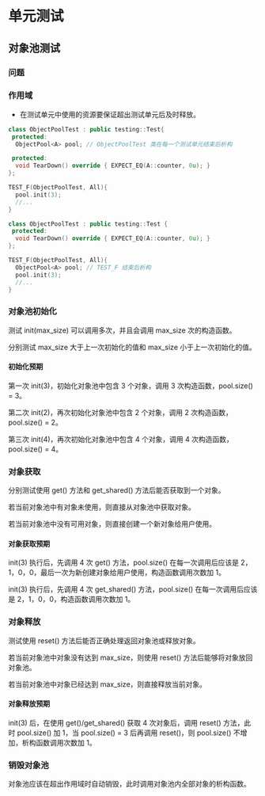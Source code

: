# 单元测试

## 对象池测试

### 问题

### 作用域

- 在测试单元中使用的资源要保证超出测试单元后及时释放。

```C++
class ObjectPoolTest : public testing::Test{
 protected:
  ObjectPool<A> pool; // ObjectPoolTest 类在每一个测试单元结束后析构

 protected:
  void TearDown() override { EXPECT_EQ(A::counter, 0u); }
};

TEST_F(ObjectPoolTest, All){
  pool.init(3);
  //...
}
```

```C++
class ObjectPoolTest : public testing::Test {
 protected:
  void TearDown() override { EXPECT_EQ(A::counter, 0u); }
};

TEST_F(ObjectPoolTest, All){
  ObjectPool<A> pool; // TEST_F 结束后析构
  pool.init(3);
  //...
}
```

### 对象池初始化

测试 init(max_size) 可以调用多次，并且会调用 max_size 次的构造函数。

分别测试 max_size 大于上一次初始化的值和 max_size 小于上一次初始化的值。

#### 初始化预期

第一次 init(3)，初始化对象池中包含 3 个对象，调用 3 次构造函数，pool.size() = 3。

第二次 init(2)，再次初始化对象池中包含 2 个对象，调用 2 次构造函数，pool.size() = 2。

第三次 init(4)，再次初始化对象池中包含 4 个对象，调用 4 次构造函数，pool.size() = 4。

### 对象获取

分别测试使用 get() 方法和 get_shared() 方法后能否获取到一个对象。

若当前对象池中有对象未使用，则直接从对象池中获取对象。

若当前对象池中没有可用对象，则直接创建一个新对象给用户使用。

#### 对象获取预期

init(3) 执行后，先调用 4 次 get() 方法，pool.size() 在每一次调用后应该是 2，1，0，0，最后一次为新创建对象给用户使用，构造函数调用次数加 1。

init(3) 执行后，先调用 4 次 get_shared() 方法，pool.size() 在每一次调用后应该是 2，1，0，0，构造函数调用次数加 1。

### 对象释放

测试使用 reset() 方法后能否正确处理返回对象池或释放对象。

若当前对象池中对象没有达到 max_size，则使用 reset() 方法后能够将对象放回对象池。

若当前对象池中对象已经达到 max_size，则直接释放当前对象。

#### 对象释放预期

init(3) 后，在使用 get()/get_shared() 获取 4 次对象后，调用 reset() 方法，此时 pool.size() 加 1，当 pool.size() = 3 后再调用 reset()，则 pool.size() 不增加，析构函数调用次数加 1。

### 销毁对象池

对象池应该在超出作用域时自动销毁，此时调用对象池内全部对象的析构函数。
